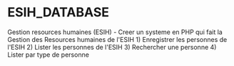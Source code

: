 # ESIH_DATABASE
Gestion resources humaines (ESIH)  - Creer un systeme en PHP qui fait la Gestion des Resources humaines de l'ESIH 1) Enregistrer les personnes de l'ESIH 2) Lister les personnes de l'ESIH 3) Rechercher une personne 4) Lister par type de personne
